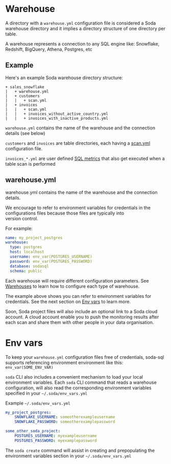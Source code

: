 # Warehouse

A directory with a `warehouse.yml` configuration file is considered a Soda 
warehouse directory and it implies a directory structure of one directory 
per table.

A warehouse represents a connection to any SQL engine like: Snowflake, Redshift, 
BigQuery, Athena, Postgres, etc 

## Example

Here's an example Soda warehouse directory structure:

```
+ sales_snowflake
|   + warehouse.yml
|   + customers
|   |   + scan.yml        
|   + invoices
|   |   + scan.yml
|   |   + invoices_without_active_country.yml        
|   |   + invoices_with_inactive_products.yml        
```

`warehouse.yml` contains the name of the warehouse and 
the connection details (see below)

`customers` and `invoices` are table directories, each 
having a [scan.yml](scan.md) configuration file.

`invoices_*.yml` are user defined [SQL metrics](sql_metrics.md)
that also get executed when a table scan is performed

## warehouse.yml

warehouse.yml contains the name of the warehouse and the connection details.

We encourage to refer to environment variables for credentials 
in the configurations files because those files are typically into  
version control. 

For example:
```yaml
name: my_project_postgres
warehouse:
  type: postgres
  host: localhost
  username: env_var(POSTGRES_USERNAME)
  password: env_var(POSTGRES_PASSWORD)
  database: sodasql
  schema: public
```

Each warehouse will require different configuration parameters.
See [Warehouses](warehouse_types.md) to learn how to configure each 
type of warehouse. 

The example above shows you can refer to environment variables for 
credentials.  See the next section on [Env vars](#env-vars) to learn more.

Soon, Soda project files will also include an optional 
link to a Soda cloud account.  A cloud account enable you to push the monitoring 
results after each scan and share them with other people in your data organisation.

# Env vars

To keep your `warehouse.yml` configuration files free of credentials, soda-sql  
supports referencing environment environment like this: `env_var(SOME_ENV_VAR)`

`soda` CLI also includes a convenient mechanism to load your local environment 
variables.  Each `soda` CLI command that reads a warehouse configuration, will 
also read the corresponding environment variables specified in your 
`~/.soda/env_vars.yml`

Example `~/.soda/env_vars.yml`
```yaml
my_project_postgres:
    SNOWFLAKE_USERNAME: someotherexampleusername
    SNOWFLAKE_PASSWORD: someotherexamplepassword

some_other_soda_project:
    POSTGRES_USERNAME: myexampleusername
    POSTGRES_PASSWORD: myexamplepassword
```

The `soda create` command will assist in creating and prepopulating the 
environment variables section in your `~/.soda/env_vars.yml`